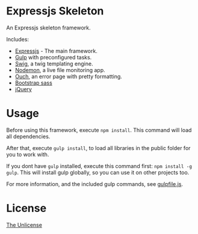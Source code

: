 # Expressjs Skeleton
An Expressjs skeleton framework. 

Includes:
- [Expressjs](http://expressjs.com/) - The main framework.
- [Gulp](http://gulpjs.com/) with preconfigured tasks.
- [Swig](https://paularmstrong.github.io/swig/), a twig templating engine.
- [Nodemon](http://nodemon.io/), a live file monitoring app.
- [Ouch](http://quorrajs.org/Ouch/), an error page with pretty formatting.
- [Bootstrap sass](https://github.com/twbs/bootstrap-sass)
- [jQuery](https://jquery.com/)

# Usage
Before using this framework, execute ```npm install```. This command will load all dependencies.

After that, execute ```gulp install```, to load all libraries in the public folder for you to work with.

If you dont have ```gulp``` installed, execute this command first: ```npm install -g gulp```.
This will install gulp globally, so you can use it on other projects too.

For more information, and the included gulp commands, see [gulpfile.js](gulpfile.js).

# License
[The Unlicense](http://choosealicense.com/licenses/unlicense/)
